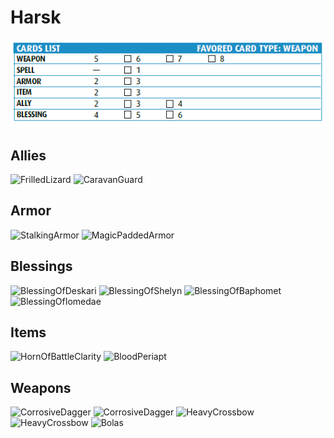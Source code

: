 # Harsk
![a](../p1/H3.PNG)

## Allies
<img src="https://drive.google.com/uc?export=view&id=1ym-4Txvuqyj8qxLqenQVTe8LWhLhOdvY" alt="FrilledLizard" width="200"/> <img src="https://drive.google.com/uc?export=view&id=1yoadcBjCu3pYilbGcVv0ffHjkqKxhTOb" alt="CaravanGuard" width="200"/>

## Armor
<img src="https://drive.google.com/uc?export=view&id=1-94b1PtiNCaDOXGbqKsIc4vswlL8lYq3" alt="StalkingArmor" width="200"/> <img src="https://drive.google.com/uc?export=view&id=1-OlI_kP__ZMZ4aByjp4zDFhRo93pSypl" alt="MagicPaddedArmor" width="200"/>

## Blessings
<img src="https://drive.google.com/uc?export=view&id=1zCs0TRPpFGiFXhzAq8TLgqEVajiCG4Ez" alt="BlessingOfDeskari" width="200"/> <img src="https://drive.google.com/uc?export=view&id=1z7Xm-DvSXdjiArRAoyec5qZKlblq2c2o" alt="BlessingOfShelyn" width="200"/> <img src="https://drive.google.com/uc?export=view&id=1zD8ykAk-uoVbho3hf5eAAsQsTkQnJJcX" alt="BlessingOfBaphomet" width="200"/> <img src="https://drive.google.com/uc?export=view&id=1z9S-beWlTnQUrqCfm0YySW2xDY0XwFHF" alt="BlessingOfIomedae" width="200"/>

## Items
<img src="https://drive.google.com/uc?export=view&id=1zT_4RdppMyXINKmTRxZbyUIXziqVBWun" alt="HornOfBattleClarity" width="200"/> <img src="https://drive.google.com/uc?export=view&id=1z-6gwUc6GTdzfX2clKGVwRE79cHdi0D6" alt="BloodPeriapt" width="200"/>

## Weapons
<img src="https://drive.google.com/uc?export=view&id=1_1IjKhhdXHSrJTBVdDnjDmQZ4AKFZjxj" alt="CorrosiveDagger" width="200"/> <img src="https://drive.google.com/uc?export=view&id=1_1IjKhhdXHSrJTBVdDnjDmQZ4AKFZjxj" alt="CorrosiveDagger" width="200"/> <img src="https://drive.google.com/uc?export=view&id=1sZDUMHggpP7fx5v9N59Sh5MNK3YQ6rF9" alt="HeavyCrossbow" width="200"/> <img src="https://drive.google.com/uc?export=view&id=1sZDUMHggpP7fx5v9N59Sh5MNK3YQ6rF9" alt="HeavyCrossbow" width="200"/> <img src="https://drive.google.com/uc?export=view&id=11COb9SqD5Yvff4s9hOIVHmeBvbxGnAWh" alt="Bolas" width="200"/>
